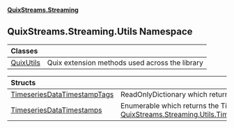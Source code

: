 #### [QuixStreams.Streaming](index.md 'index')

## QuixStreams.Streaming.Utils Namespace

| Classes | |
| :--- | :--- |
| [QuixUtils](QuixUtils.md 'QuixStreams.Streaming.Utils.QuixUtils') | Quix extension methods used across the library |

| Structs | |
| :--- | :--- |
| [TimeseriesDataTimestampTags](TimeseriesDataTimestampTags.md 'QuixStreams.Streaming.Utils.TimeseriesDataTimestampTags') | ReadOnlyDictionary which returns the Tags of the current Timestamp |
| [TimeseriesDataTimestamps](TimeseriesDataTimestamps.md 'QuixStreams.Streaming.Utils.TimeseriesDataTimestamps') | Enumerable which returns the Timestamps of the current [QuixStreams.Streaming.Utils.TimeseriesDataTimestamps.TimeseriesData](https://docs.microsoft.com/en-us/dotnet/api/QuixStreams.Streaming.Utils.TimeseriesDataTimestamps.TimeseriesData 'QuixStreams.Streaming.Utils.TimeseriesDataTimestamps.TimeseriesData') |
